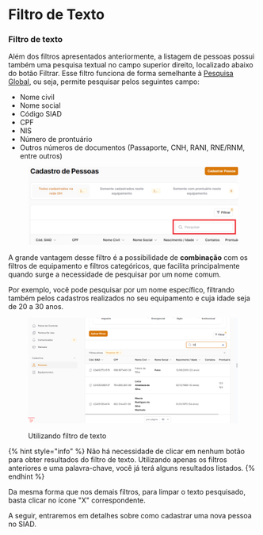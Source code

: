 # Filtro de Texto

### Filtro de texto

Além dos filtros apresentados anteriormente, a listagem de pessoas possui também uma pesquisa textual no campo superior direito, localizado abaixo do botão Filtrar. Esse filtro funciona de forma semelhante à [Pesquisa Global](pesquisa-global.md), ou seja, permite pesquisar pelos seguintes campo:

* Nome civil
* Nome social
* Código SIAD
* CPF
* NIS
* Número de prontuário
* Outros números de documentos (Passaporte, CNH, RANI, RNE/RNM, entre outros)

<figure><img src="../../.gitbook/assets/image (3) (1) (1) (1).png" alt=""><figcaption></figcaption></figure>

A grande vantagem desse filtro é a possibilidade de **combinação** com os filtros de equipamento e filtros categóricos, que facilita principalmente quando surge a necessidade de pesquisar por um nome comum.

Por exemplo, você pode pesquisar por um nome específico, filtrando também pelos cadastros realizados no seu equipamento e cuja idade seja de 20 a 30 anos.&#x20;

<figure><img src="../../.gitbook/assets/image (1) (1) (1) (1) (1).png" alt=""><figcaption><p>Utilizando filtro de texto</p></figcaption></figure>

{% hint style="info" %}
Não há necessidade de clicar em nenhum botão para obter resultados do filtro de texto. Utilizando apenas os filtros anteriores e uma palavra-chave, você já terá alguns resultados listados.
{% endhint %}

Da mesma forma que nos demais filtros, para limpar o texto pesquisado, basta clicar no ícone "X" correspondente.

A seguir, entraremos em detalhes sobre como cadastrar uma nova pessoa no SIAD.
